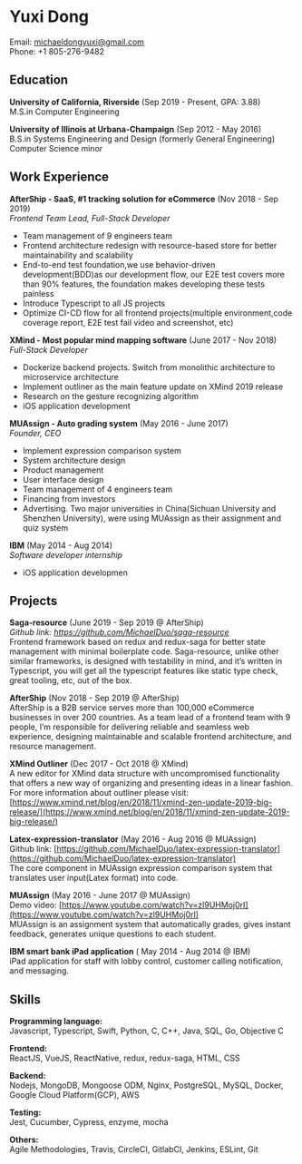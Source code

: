 Yuxi Dong
=========

Email: <michaeldongyuxi@gmail.com>   
Phone: +1 805-276-9482  

## Education
**University of California, Riverside** (Sep 2019 - Present, GPA: 3.88)  
M.S.in Computer Engineering

**University of Illinois at Urbana-Champaign** (Sep 2012 - May 2016)  
B.S.in Systems Engineering and Design (formerly General Engineering)
Computer Science minor

## Work Experience
**AfterShip - SaaS, #1 tracking solution for eCommerce** (Nov 2018 - Sep 2019)  
*Frontend Team Lead, Full-Stack Developer*
- Team management of 9 engineers team
- Frontend architecture redesign with resource-based store for better 
maintainability and scalability
- End-to-end test foundation,we use behavior-driven development(BDD)as
our development flow, our E2E test covers more than 90% features, the
foundation makes developing these tests painless
- Introduce Typescript to all JS projects
- Optimize CI-CD flow for all frontend projects(multiple environment,code
coverage report, E2E test fail video and screenshot, etc)

**XMind - Most popular mind mapping software** (June 2017 - Nov 2018)  
*Full-Stack Developer*  
- Dockerize backend projects. Switch from monolithic architecture to microservice architecture
- Implement outliner as the main feature update on XMind 2019 release
- Research on the gesture recognizing algorithm
- iOS application development

**MUAssign - Auto grading system** (May 2016 - June 2017)  
*Founder, CEO*
- Implement expression comparison system
- System architecture design
- Product management
- User interface design
- Team management of 4 engineers team
- Financing from investors
- Advertising. Two major universities in China(Sichuan University and Shenzhen University), were using MUAssign as their assignment and quiz system

**IBM** (May 2014 - Aug 2014)  
*Software developer internship*
- iOS application developmen

## Projects
**Saga-resource** (June 2019 - Sep 2019 @ AfterShip)  
*Github link: [https://github.com/MichaelDuo/saga-resource
](https://github.com/MichaelDuo/saga-resource)*  
Frontend framework based on redux and redux-saga for better state management with minimal boilerplate code. Saga-resource, unlike other similar frameworks, is designed with testability in mind, and it’s written in Typescript, you will get all the typescript features like static type check, great tooling, etc, out of the box.  

**AfterShip** (Nov 2018 - Sep 2019 @ AfterShip)  
AfterShip is a B2B service serves more than 100,000 eCommerce businesses in over 200 countries. As a team lead of a frontend team with 9 people, I’m responsible for delivering reliable and seamless web experience, designing maintainable and scalable frontend architecture, and resource management. 

**XMind Outliner**  (Dec 2017 - Oct 2018 @ XMind)  
A new editor for XMind data structure with uncompromised functionality that offers a new way of organizing and presenting ideas in a linear fashion.
For more information about outliner please visit: [https://www.xmind.net/blog/en/2018/11/xmind-zen-update-2019-big-release/](https://www.xmind.net/blog/en/2018/11/xmind-zen-update-2019-big-release/)

**Latex-expression-translator** (May 2016 - Aug 2016 @ MUAssign)  
Github link: [https://github.com/MichaelDuo/latex-expression-translator](https://github.com/MichaelDuo/latex-expression-translator)  
The core component in MUAssign expression comparison system that translates user input(Latex format) into code.

**MUAssign** (May 2016 - June 2017 @ MUAssign)  
Demo video: [https://www.youtube.com/watch?v=zl9UHMoj0rI](https://www.youtube.com/watch?v=zl9UHMoj0rI)  
MUAssign is an assignment system that automatically grades, gives instant feedback, generates unique questions to each student. 

**IBM smart bank iPad application** ( May 2014 - Aug 2014 @ IBM)  
iPad application for staff with lobby control, customer calling notification, and messaging.

## Skills
**Programming language:**  
Javascript, Typescript, Swift, Python, C, C++, Java, SQL, Go, Objective C

**Frontend:**  
ReactJS, VueJS, ReactNative, redux, redux-saga, HTML, CSS

**Backend:**  
Nodejs, MongoDB, Mongoose ODM, Nginx, PostgreSQL, MySQL, Docker, Google Cloud Platform(GCP), AWS

**Testing:**  
Jest, Cucumber, Cypress, enzyme, mocha

**Others:**  
Agile Methodologies, Travis, CircleCI, GitlabCI, Jenkins, ESLint, Git